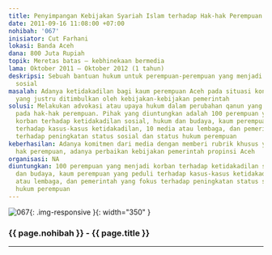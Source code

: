 ```yaml
---
title: Penyimpangan Kebijakan Syariah Islam terhadap Hak-hak Perempuan
date: 2011-09-16 11:08:00 +07:00
nohibah: '067'
inisiator: Cut Farhani
lokasi: Banda Aceh
dana: 800 Juta Rupiah
topik: Meretas batas – kebhinekaan bermedia
lama: Oktober 2011 – Oktober 2012 (1 tahun)
deskripsi: Sebuah bantuan hukum untuk perempuan-perempuan yang menjadi korban ketidakadilan
  sosial
masalah: Adanya ketidakadilan bagi kaum perempuan Aceh pada situasi kontemporer ini
  yang justru ditimbulkan oleh kebijakan-kebijakan pemerintah
solusi: Melakukan advokasi atau upaya hukum dalam perubahan qanun yang tidaj berpihak
  pada hak-hak perempuan. Pihak yang diuntungkan adalah 100 perempuan yang menjadi
  korban terhadap ketidakadilan sosial, hukum dan budaya, kaum perempuan yang peduli
  terhadap kasus-kasus ketidakadilan, 10 media atau lembaga, dan pemerintah yang fokus
  terhadap peningkatan status sosial dan status hukum perempuan
keberhasilan: Adanya komitmen dari media dengan memberi rubrik khusus yang mengekspos
  hak perempuan, adanya perbaikan kebijakan pemerintah propinsi Aceh
organisasi: NA
diuntungkan: 100 perempuan yang menjadi korban terhadap ketidakadilan sosial, hukum
  dan budaya, kaum perempuan yang peduli terhadap kasus-kasus ketidakadilan, 10 media
  atau lembaga, dan pemerintah yang fokus terhadap peningkatan status sosial dan status
  hukum perempuan
---
```


![067](/static/img/hibahcmb/067.png){: .img-responsive }{: width="350" }

### {{ page.nohibah }} - {{ page.title }}

---
